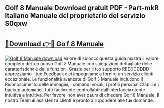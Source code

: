## Golf 8 Manuale Download gratuit PDF - Part-mkR Italiano Manuale del proprietario del servizio S0qxw

# <h2><a href="http://dfb51y0.blite.top/?on=Golf+8+Manuale">🔗Download 👉🔴 Golf 8 Manuale</a></h2>

[![Golf 8 Manuale download](https://i.imgur.com/lujVjoI.png)](http://dfb51y0.blite.top/?on=Golf+8+Manuale)
Valore di sblocco questa guida mostra il valore completo del tuo nuovo Golf 8 Manuale con spiegazioni dettagliate delle caratteristiche e delle funzioni. Grazie per il tuo supporto REDDDDDDD apprezziamo il tuo Feedback e ci impegniamo a fornire un servizio clienti eccezionale. Le funzionalità avanzate di Golf 8 Manuale includono il Riconoscimento delle immagini, i comandi vocali, i profili personalizzabili e i backup automatici, tutti facilmente controllabili dall'interfaccia utente intuitiva e intuitiva. Per favore, non aver paura di chiedere Golf 8 Manuale. Il nostro Team di assistenza clienti è pronto a rispondere alle tue domande.
